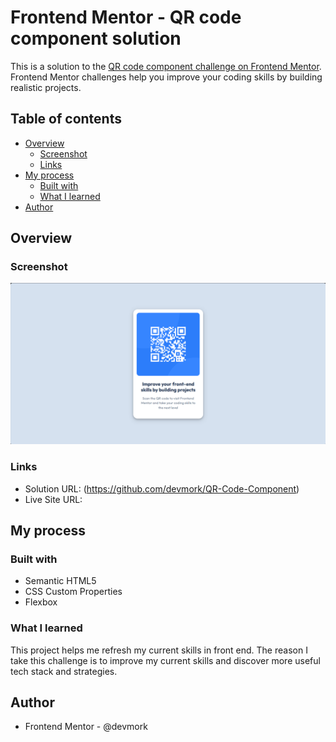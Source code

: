 # Frontend Mentor - QR code component solution

This is a solution to the [QR code component challenge on Frontend Mentor](https://www.frontendmentor.io/challenges/qr-code-component-iux_sIO_H). Frontend Mentor challenges help you improve your coding skills by building realistic projects. 

## Table of contents

- [Overview](#overview)
  - [Screenshot](#screenshot)
  - [Links](#links)
- [My process](#my-process)
  - [Built with](#built-with)
  - [What I learned](#what-i-learned)
- [Author](#author)




## Overview


### Screenshot

![](./images/Finish%20Project%20Screenshot.png)

### Links

- Solution URL: (https://github.com/devmork/QR-Code-Component)
- Live Site URL: 

## My process

### Built with

- Semantic HTML5 
- CSS Custom Properties
- Flexbox


### What I learned

This project helps me refresh my current skills in front end. The reason I take this challenge is to improve my current skills and discover more useful tech stack and strategies.

## Author

- Frontend Mentor - @devmork





